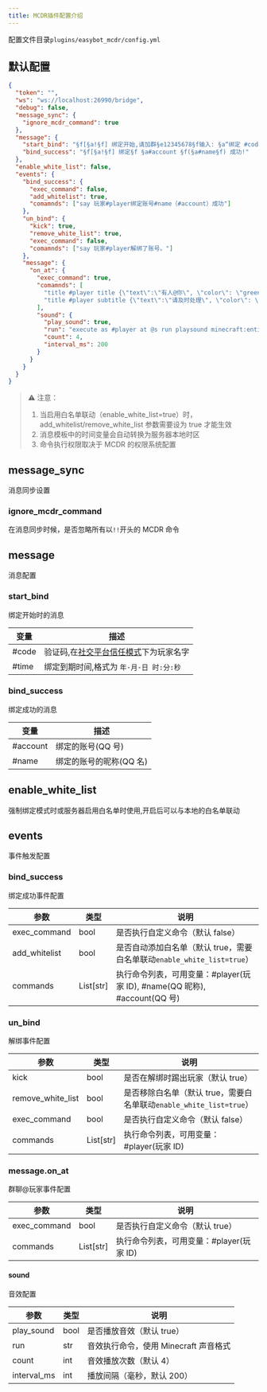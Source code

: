 ```yaml
---
title: MCDR插件配置介绍
---
```


配置文件目录`plugins/easybot_mcdr/config.yml`

## 默认配置

```json
{
  "token": "",
  "ws": "ws://localhost:26990/bridge",
  "debug": false,
  "message_sync": {
    "ignore_mcdr_command": true
  },
  "message": {
    "start_bind": "§f[§a!§f] 绑定开始,请加群§e12345678§f输入: §a“绑定 #code”§f 进行绑定, 请在§6#time§f完成绑定!",
    "bind_success": "§f[§a!§f] 绑定§f §a#account §f(§a#name§f) 成功!"
  },
  "enable_white_list": false,
  "events": {
    "bind_success": {
      "exec_command": false,
      "add_whitelist": true,
      "comamnds": ["say 玩家#player绑定账号#name（#account）成功"]
    },
    "un_bind": {
      "kick": true,
      "remove_white_list": true,
      "exec_command": false,
      "comamnds": ["say 玩家#player解绑了账号。"]
    },
    "message": {
      "on_at": {
        "exec_command": true,
        "comamnds": [
          "title #player title {\"text\":\"有人@你\", \"color\": \"green\"}",
          "title #player subtitle {\"text\":\"请及时处理\", \"color\": \"green\"}"
        ],
        "sound": {
          "play_sound": true,
          "run": "execute as #player at @s run playsound minecraft:entity.player.levelup player #player ~ ~ ~ 1 2",
          "count": 4,
          "interval_ms": 200
        }
      }
    }
  }
}
```

> ⚠️ 注意：     
>
> 1. 当启用白名单联动（enable_white_list=true）时，add_whitelist/remove_white_list 参数需要设为 true 才能生效        
> 2. 消息模板中的时间变量会自动转换为服务器本地时区     
> 3. 命令执行权限取决于 MCDR 的权限系统配置     


## message_sync

消息同步设置

### ignore_mcdr_command

在消息同步时候，是否忽略所有以`!!`开头的 MCDR 命令

## message

消息配置

### start_bind

绑定开始时的消息

| 变量  | 描述                                                                                                       |
| ----- | ---------------------------------------------------------------------------------------------------------- |
| #code | 验证码,在[社交平台信任模式](/docs/easybot/features/bind/#%E7%BB%91%E5%AE%9A%E8%B4%A6%E5%8F%B7)下为玩家名字 |
| #time | 绑定到期时间,格式为 `年-月-日 时:分:秒`                                                                    |

### bind_success

绑定成功的消息

| 变量     | 描述                    |
| -------- | ----------------------- |
| #account | 绑定的账号(QQ 号)       |
| #name    | 绑定的账号的昵称(QQ 名) |

## enable_white_list

强制绑定模式时或服务器启用白名单时使用,开启后可以与本地的白名单联动

## events

事件触发配置

### bind_success

绑定成功事件配置

| 参数           | 类型 | 说明                          |
| -------------- | ---- | ----------------------------- |
| exec_command   | bool | 是否执行自定义命令（默认 false）|
| add_whitelist  | bool | 是否自动添加白名单（默认 true，需要白名单联动`enable_white_list=true`） |
| commands       | List[str] | 执行命令列表，可用变量：#player(玩家 ID), #name(QQ 昵称), #account(QQ 号) |

### un_bind

解绑事件配置

| 参数              | 类型 | 说明                          |
| ----------------- | ---- | ----------------------------- |
| kick              | bool | 是否在解绑时踢出玩家（默认 true）|
| remove_white_list | bool | 是否移除白名单（默认 true，需要白名单联动`enable_white_list=true`）     |
| exec_command      | bool | 是否执行自定义命令（默认 false）|
| commands          | List[str] | 执行命令列表，可用变量：#player(玩家 ID) |

### message.on_at

群聊@玩家事件配置

| 参数         | 类型 | 说明                          |
| ------------ | ---- | ----------------------------- |
| exec_command | bool | 是否执行自定义命令（默认 true）|
| commands     | List[str] | 执行命令列表，可用变量：#player(玩家 ID) |

#### sound

音效配置

| 参数        | 类型 | 说明                          |
| ----------- | ---- | ----------------------------- |
| play_sound  | bool | 是否播放音效（默认 true）     |
| run         | str  | 音效执行命令，使用 Minecraft 声音格式 |
| count       | int  | 音效播放次数（默认 4）        |
| interval_ms | int  | 播放间隔（毫秒，默认 200）    |